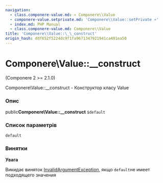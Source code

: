 ```yaml
---
navigation:
  - class.componere-value.md: « Componere\\Value
  - componere-value.setprivate.md: 'Componere\\Value::setPrivate »'
  - index.md: PHP Manual
  - class.componere-value.md: Componere\\Value
title: 'Componere\\Value::\_\_construct'
origin_hash: ddf652f5224dc9f1fa9671347921941ca401ea50
---
```

# Componere\\Value::\_\_construct

(Componere 2 >= 2.1.0)

Componere\\Value::\_\_construct - Конструктор класу Value

### Опис

public**Componere\\Value::\_\_construct** `$default`

### Список параметрів

`default`

### Винятки

**Увага**

Викидає виняток [InvalidArgumentException](class.invalidargumentexception.md), якщо `default`не имеет подходящего значения
